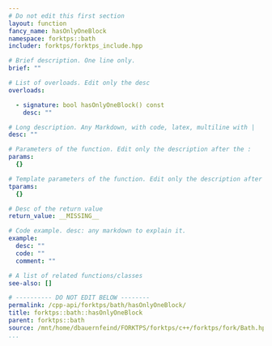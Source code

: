 ```yaml
---
# Do not edit this first section
layout: function
fancy_name: hasOnlyOneBlock
namespace: forktps::bath
includer: forktps/forktps_include.hpp

# Brief description. One line only.
brief: ""

# List of overloads. Edit only the desc
overloads:

  - signature: bool hasOnlyOneBlock() const
    desc: ""

# Long description. Any Markdown, with code, latex, multiline with |
desc: ""

# Parameters of the function. Edit only the description after the :
params:
  {}

# Template parameters of the function. Edit only the description after the :
tparams:
  {}

# Desc of the return value
return_value: __MISSING__

# Code example. desc: any markdown to explain it.
example:
  desc: ""
  code: ""
  comment: ""

# A list of related functions/classes
see-also: []

# ---------- DO NOT EDIT BELOW --------
permalink: /cpp-api/forktps/bath/hasOnlyOneBlock/
title: forktps::bath::hasOnlyOneBlock
parent: forktps::bath
source: /mnt/home/dbauernfeind/FORKTPS/forktps/c++/forktps/fork/Bath.hpp
...
```


